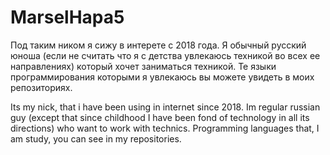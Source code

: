 # MarselHapa5 #

Под таким ником я сижу в интерете с 2018 года. Я обычный русский юноша (если не считать что я с детства увлекаюсь техникой во всех ее направлениях)
который хочет заниматься техникой.
Те языки программирования которыми я увлекаюсь вы можете увидеть в моих репозиториях.

Its my nick, that i have been using in internet since 2018. Im regular russian guy (except that since childhood I have been fond of technology in all its directions) who want to work with technics.
Programming languages that, I am study, you can see in my repositories.


